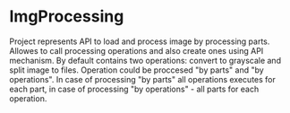 # ImgProcessing
Project represents API to load and process image by processing parts. Allowes to call processing operations and also create ones using API mechanism. By default contains two operations: convert to grayscale and split image to files.
Operation could be proccesed "by parts" and "by operations". In case of processing "by parts" all operations executes for each part, in case of processing "by operations" - all parts for each operation.

